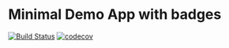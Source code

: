 # Minimal Demo App with badges

[![Build Status](https://travis-ci.org/dhananjay12/demo-app.svg?branch=master)](https://travis-ci.org/dhananjay12/demo-app)
[![codecov](https://codecov.io/gh/dhananjay12/demo-app/branch/master/graph/badge.svg)](https://codecov.io/gh/dhananjay12/demo-app)
